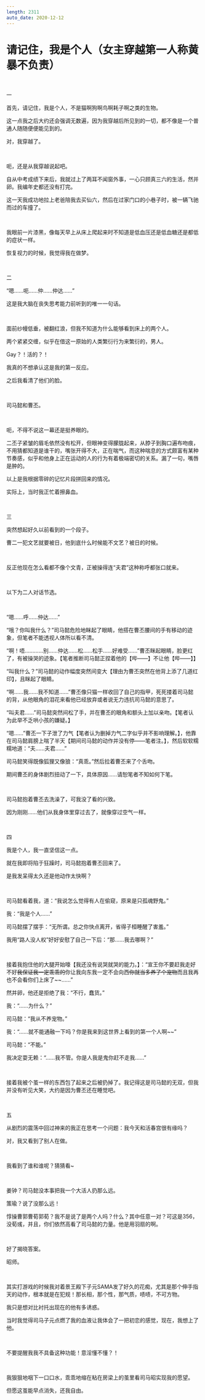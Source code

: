 ```yaml
---
length: 2311
auto_date: 2020-12-12
---
```


# 请记住，我是个人（女主穿越第一人称黄暴不负责）

<br>

一

首先，请记住，我是个人，不是猫啊狗啊鸟啊耗子啊之类的生物。

这一点我之后大约还会强调无数遍，因为我穿越后所见到的一切，都不像是一个普通人随随便便能见到的。

对，我穿越了。

<br>

呃，还是从我穿越说起吧。

自从中考成绩下来后，我就过上了两耳不闻窗外事，一心只顾真三六的生活，然并卵。我编年史都还没有打完。

这一天我成功地拉上老爸陪我去买仙六，然后在过家门口的小巷子时，被一辆飞驰而过的车撞了。

<br>

我眼前一片漆黑，像每天早上从床上爬起来时不知道是低血压还是低血糖还是都低的症状一样。

恢复视力的时候，我觉得我在做梦。

<br>

二

“嗯……呃……仲……仲达……”

这是我大脑在丧失思考能力前听到的唯一一句话。

<br>

面前纱幔低垂，被翻红浪，但我不知道为什么能够看到床上的两个人。

两个紧紧交缠，似乎在借这一原始的人类繁衍行为来繁衍的，男人。

Gay？！活的？！

我真的不想承认这是我的第一反应。

之后我看清了他们的脸。

<br>

司马懿和曹丕。

<br>

呃，不得不说这一幕还是挺养眼的。

二丕子紧皱的眉毛依然没有松开，但眼神变得朦胧起来，从脖子到胸口遍布吻痕，不用猜都知道是谁干的，嘴张开得不大，正在喘气，而这种喘息的方式颇富有某种节奏感，似乎和他身上正在运动的人的行为有着极端密切的关系。漏了一句，嘴唇是肿的。

以上是我根据零碎的记忆片段拼回来的情况。

实际上，当时我正忙着擦鼻血。

<br>

三

突然想起好久以前看到的一个段子。

曹二一犯文艺就要被日，他到底什么时候能不文艺？被日的时候。

<br>

反正他现在怎么看都不像个文青，正被操得连“夫君”这种称呼都张口就来。

<br>

以下为二人对话节选。

<br>

“嗯……呼……仲达……”

“哦？你叫我什么？”司马懿危险地眯起了眼睛，他搭在曹丕腰间的手有移动的迹象，但笔者不能透视人体所以看不清。

“啊！唔…………别……仲达……松……松手……好难受……”曹丕眯起眼睛，脸更红了，有被操哭的迹象。【笔者推断司马懿正捏着他的【哔——】不让他【哔——】】

“叫我什么？”司马懿的动作幅度突然间变大【理由为曹丕突然在他背上添了几道红印】，且眯起了眼睛。

“啊……我……我不知道……”曹丕像只猫一样收回了自己的指甲，死死搂着司马懿的背，从他眼角的泪花来看他已经放弃或者说无力违抗司马懿的意思了。

“叫夫君……”司马懿突然间松了手，并在曹丕的眼角和额头上加以亲吻。【笔者认为此举不乏哄小孩的嫌疑。】

“嗯……”曹丕一下子泄了力气【笔者认为删掉力气二字似乎并不影响理解。】，他靠在司马懿肩膀上喘了半天【期间司马懿的动作并没有停——笔者注。】，然后软软糯糯地道：“夫……夫君……”

司马懿笑得既像狐狸又像狼：“真乖。”然后拉着曹丕来了个舌吻。

期间曹丕的身体剧烈扭动了一下，具体原因……请恕笔者不知如何下笔。

<br>

司马懿抱着曹丕去洗澡了，可我没了看的兴致。

因为刚刚……他们从我身体里穿过去了，就像穿过空气一样。

<br>

四

我是个人，我一直坚信这一点。

就在我即将陷于狂躁时，司马懿抱着曹丕回来了。

是我发呆得太久还是他动作太快啊？

<br>

司马懿看着我，道：“我说怎么觉得有人在偷窥，原来是只孤魂野鬼。”

我：“我是个人……”

司马懿摆了摆手：“无所谓。总之你快点离开，省得子桓睡醒了害羞。”

我用“路人没人权”好好安慰了自己一下后：“那……我去哪啊？”

<br>

接着我抱住他的大腿开始嚎【我还没有说哭就哭的能力。】：“宣王你不要赶我走好不好~~我保证我一定乖乖的~~你让我向东我一定不会向西~~你就当多养了个宠物~~而且我再也不会看你们上床了~~……”

然并卵，他还是拒绝了我：“不行，蠢货。”

我：“……为什么？”

司马懿：“我从不养宠物。”

我：“……就不能通融一下吗？你是我来到这世界上看到的第一个人啊~~”

司马懿：“不能。”

我决定耍无赖：“……我不管。你是人我是鬼你赶不走我……”

<br>

接着我被个茧一样的东西包了起来之后被扔掉了。我记得这是司马懿的无双，但我并没有听见大笑，大约是因为曹丕还在睡觉吧。

<br>

五

从剧烈的震荡中回过神来的我正在思考一个问题：我今天和活春宫很有缘吗？

对，我又看到了别人在做。

<br>

我看到了谁和谁呢？猜猜看~

<br>

姜钟？司马懿没本事把我一个大活人扔那么远。

策瑜？说了没那么远！

惇操曹郭曹荀郭荀？我不是说了是两个人吗？什么？其中任意一对？可这是356，没荀彧，并且，你们依然高看了司马懿的力量。他是用羽扇的啊。

<br>

好了揭晓答案。

昭师。

<br>

其实打游戏的时候我对着景王殿下子元SAMA发了好久的花痴，尤其是那个伸手指天的动作，根本就是在犯规！那长相，那个性，那气质，啧啧，不可方物。

我只是想对比衬托出现在的他有多诱惑。

当时我觉得司马子元点燃了我的血液让我体会了一把初恋的感觉，现在，我想上了他。

<br>

不要提醒我我不具备这种功能！意淫懂不懂？！

<br>

我狠狠地咽下一口口水，乖乖地缩在粘在房梁上的茧里看司马昭实现我的愿望。

但愿这茧能早点消失，还我自由。

<br>

<br>

<br>

<br>
<br>

<br>

<br>

<br>
<br>

<br>

<br>

<br>
<br>

<br>

<br>

<br>
<br>

<br>

<br>

<br>
<br>

<br>

<br>

<br>
包子师和葡萄丕的故事【高能慎入】

在不知道多少次被以各种猎奇的方式扔出去后，我看到了瞎眼的一幕。

包子师和葡萄丕。

<br>

这不是外号更不是母子，是两对。

我不知该如何描述这一幕。

<br>

简单来说，一片广袤的草原，微风摇动了齐膝的青草，阳光遍布天地之间，青天碧落一望无际。

草地上坐着两个人，背靠着背，一个在吃包子，一个在扒葡萄。

美人儿就是美人儿，这么接地气的动作都如此好看。

<br>

然后我眼前突然亮了一下。

<br>

司马师手里的包子变成了一张清纯天真的脸蛋，睁着黑色的大眼睛顺着司马师的手靠过去和他接吻，唇齿交缠之间流下几许唾液。

曹丕手里的葡萄皮变成了深紫的领口，紫黑色的镶边上浅紫的纹路分外惹眼。一双细长的桃花眼浅浅眯起，手搭在曹丕颈后，把他拉过来印上一双薄唇。

包子身上一丝不挂，纯白的短发搭在耳边，跨坐在司马师身上某个不能说的地方忘情地亲吻着。葡萄身上倒是松松垮垮地穿着一件袍子

<br>

